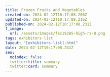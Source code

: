 ```yaml
---
title: Frozen Fruits and Vegetables
created-on: 2024-02-12T10:17:08.206Z
updated-on: 2024-02-12T10:17:08.216Z
published-on: 2024-02-12T10:17:08.231Z
f_image:
  url: /assets/images/fec19385-high-rs-8.png
tags: exhibitors-list
layout: "[exhibitors-list].html"
date: 2024-02-12T10:17:08.241Z
seo:
  noindex: false
  twitter:title: summary
  twitter:card: summary
---
```

